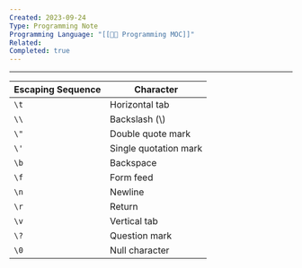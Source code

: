 ```yaml
---
Created: 2023-09-24
Type: Programming Note
Programming Language: "[[👨‍💻 Programming MOC]]"
Related: 
Completed: true
---
```

---

| Escaping Sequence | Character             |
| ----------------- | --------------------- |
| `\t`              | Horizontal tab        |
| `\\`              | Backslash  (\\)       |
| `\"`              | Double quote mark     |
| `\'`              | Single quotation mark |
| `\b`              | Backspace             |
| `\f`              | Form feed             |
| `\n`              | Newline               |
| `\r`              | Return                |
| `\v`              | Vertical tab          |
| `\?`              | Question mark         |
| `\0`              | Null character        |
